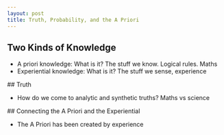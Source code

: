 ```yaml
---
layout: post
title: Truth, Probability, and the A Priori
---
```


## Two Kinds of Knowledge
- A priori knowledge: What is it? The stuff we know. Logical rules. Maths
- Experiential knowledge: What is it? The stuff we sense, experience

## Truth
- How do we come to analytic and synthetic truths? Maths vs science

## Connecting the A Priori and the Experiential
- The A Priori has been created by experience